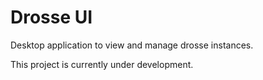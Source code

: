# Drosse UI

Desktop application to view and manage drosse instances.

This project is currently under development.